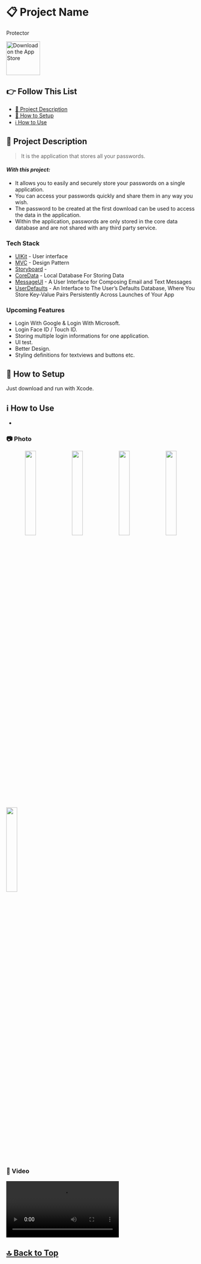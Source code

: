 # 📋 Project Name
Protector

<a href="https://apps.apple.com/tr/app/mars-explorer/id1667968298?l=tr" target="_blank"><img src="https://user-images.githubusercontent.com/49414644/215282404-d930a425-165c-435a-b2ac-a97bddfeb162.png" alt="Download on the App Store" height="90"/></a>

## 👉 Follow This List

- [🎯 Project Description](#-project-description)
- [🔧 How to Setup](#-how-to-setup)
- [ℹ️ How to Use](#-how-to-use)

## 🎯 Project Description 
> It is the application that stores all your passwords.

#### _With this project:_
- It allows you to easily and securely store your passwords on a single application.
- You can access your passwords quickly and share them in any way you wish.
- The password to be created at the first download can be used to access the data in the application.
- Within the application, passwords are only stored in the core data database and are not shared with any third party service.

### Tech Stack
- [UIKit] - User interface
- [MVC] - Design Pattern
- [Storyboard] -
- [CoreData] - Local Database For Storing Data
- [MessageUI] - A User Interface for Composing Email and Text Messages
- [UserDefaults] - An Interface to The User’s Defaults Database, Where You Store Key-Value Pairs Persistently Across Launches of Your App

### Upcoming Features
- Login With Google & Login With Microsoft.
- Login Face ID / Touch ID.
- Storing multiple login informations for one application.
- UI test.
- Better Design.
- Styling definitions for textviews and buttons etc.

## 🔧 How to Setup
Just download and run with Xcode.

## ℹ️ How to Use
-

### 📷 Photo
<p align="center">
<img src="https://user-images.githubusercontent.com/49414644/215278969-120b9bcf-b5af-426b-9be6-9005b0401366.png" width="24%" />  
<img src="https://user-images.githubusercontent.com/49414644/215281951-65e1a807-4cc7-412c-a6d5-0324f8643d44.png" width="24%" />  
<img src="https://user-images.githubusercontent.com/49414644/215281980-708bdd6c-4ea4-4b93-99df-a74c05ece91b.png" width="24%" />  
<img src="https://user-images.githubusercontent.com/49414644/215282000-44b6190d-6b86-4de4-b4a9-1f9988665066.png" width="24%" />
</p>
<p align="left">
<img src="https://user-images.githubusercontent.com/49414644/215282029-7ffd4bc6-735a-4d8b-b908-05cbd85ddfde.png" width="24%"/> 
</p>

### 🎥 Video
<video src="https://user-images.githubusercontent.com/49414644/210572707-8c96b9ab-8cee-49a8-8028-4b921b174637.mp4"></video>

## [🔝 Back to Top](#-follow-this-list) 

 [UIKit]: <https://developer.apple.com/documentation/uikit>
 [Storyboard]: <>
 [MVC]: <https://en.wikipedia.org/wiki/Model%E2%80%93view%E2%80%93controller>
 [CoreData]: <https://developer.apple.com/documentation/coredata>
 [MessageUI]: <https://developer.apple.com/documentation/messageui>
 [UserDefaults]: <https://developer.apple.com/documentation/foundation/userdefaults>

